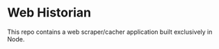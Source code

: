 Web Historian
====================

This repo contains a web scraper/cacher application built exclusively in Node.

